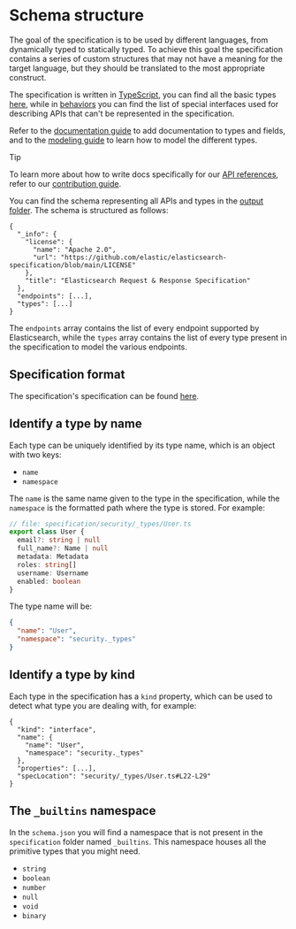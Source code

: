 # Schema structure

The goal of the specification is to be used by different languages, from dynamically typed to statically typed.
To achieve this goal the specification contains a series of custom structures that may not have a meaning
for the target language, but they should be translated to the most appropriate construct.

The specification is written in [TypeScript](https://www.typescriptlang.org/), you can find all
the basic types [here](https://www.typescriptlang.org/docs/handbook/basic-types.html),
while in [behaviors](./behaviors.md) you can find the list of special interfaces used
for describing APIs that can't be represented in the specification.

Refer to the [documentation guide](doc-comments-guide.md) to add documentation to types and fields,
and to the [modeling guide](modeling-guide.md) to learn how to model the different types.

> [!TIP]
> To learn more about how to write docs specifically for our [API references](https://www.elastic.co/docs/api/), refer to our [contribution guide](https://www.elastic.co/docs/extend/contribute/api-docs/).

You can find the schema representing all APIs and types in the [output folder](output/schema/schema.json).
The schema is structured as follows:

```jsonc
{
  "_info": {
    "license": {
      "name": "Apache 2.0",
      "url": "https://github.com/elastic/elasticsearch-specification/blob/main/LICENSE"
    },
    "title": "Elasticsearch Request & Response Specification"
  },
  "endpoints": [...],
  "types": [...]
}
```

The `endpoints` array contains the list of every endpoint supported by Elasticsearch,
while the `types` array contains the list of every type present in the specification
to model the various endpoints.

## Specification format

The specification's specification can be found [here](../compiler/src/model/metamodel.ts).

## Identify a type by name

Each type can be uniquely identified by its type name, which is an object with two keys:
- `name`
- `namespace`

The `name` is the same name given to the type in the specification, while the `namespace`
is the formatted path where the type is stored. For example:

```ts
// file: specification/security/_types/User.ts
export class User {
  email?: string | null
  full_name?: Name | null
  metadata: Metadata
  roles: string[]
  username: Username
  enabled: boolean
}
```

The type name will be:
```json
{
  "name": "User",
  "namespace": "security._types"
}
```

## Identify a type by kind

Each type in the specification has a `kind` property, which can be used to detect
what type you are dealing with, for example:

```jsonc
{
  "kind": "interface",
  "name": {
    "name": "User",
    "namespace": "security._types"
  },
  "properties": [...],
  "specLocation": "security/_types/User.ts#L22-L29"
}
```

## The `_builtins` namespace

In the `schema.json` you will find a namespace that is not present in the `specification` folder named `_builtins`.
This namespace houses all the primitive types that you might need.

- `string`
- `boolean`
- `number`
- `null`
- `void`
- `binary`


